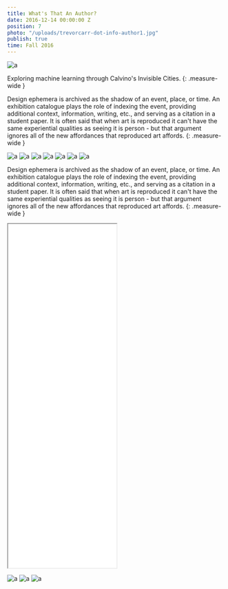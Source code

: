 ```yaml
---
title: What's That An Author?
date: 2016-12-14 00:00:00 Z
position: 7
photo: "/uploads/trevorcarr-dot-info-author1.jpg"
publish: true
time: Fall 2016
---
```


![a](/uploads/trevorcarr-dot-info-author1.jpg)

Exploring machine learning through Calvino's Invisible Cities.
{: .measure-wide }

Design ephemera is archived as the shadow of an event, place, or time. An exhibition catalogue plays the role of indexing the event, providing additional context, information, writing, etc., and serving as a citation in a student paper. It is often said that when art is reproduced it can't have the same experiential qualities as seeing it is person - but that argument ignores all of the new affordances that reproduced art affords.
{: .measure-wide }

![a](/uploads/trevorcarr-dot-info-author2.gif)
![a](/uploads/trevorcarr-dot-info-author3.jpg)
![a](/uploads/trevorcarr-dot-info-author6.jpg)
![a](/uploads/trevorcarr-dot-info-author7.jpg)
![a](/uploads/trevorcarr-dot-info-author8.jpg)
![a](/uploads/trevorcarr-dot-info-author9.jpg)
![a](/uploads/trevorcarr-dot-info-author10.jpg)

Design ephemera is archived as the shadow of an event, place, or time. An exhibition catalogue plays the role of indexing the event, providing additional context, information, writing, etc., and serving as a citation in a student paper. It is often said that when art is reproduced it can't have the same experiential qualities as seeing it is person - but that argument ignores all of the new affordances that reproduced art affords.
{: .measure-wide }

<iframe src="/uploads/trevorcarr-dot-info-authortext.txt" width="50%" height="800px"></iframe>

![a](/uploads/temp5.png)
![a](/uploads/temp2.png)
![a](/uploads/temp4.png)
